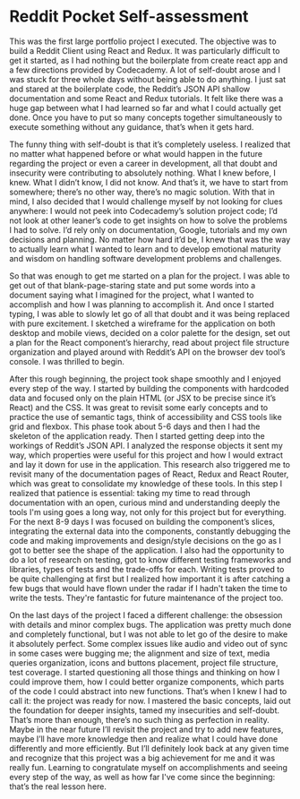 # Reddit Pocket Self-assessment

This was the first large portfolio project I executed. The objective was to build a Reddit Client using React and Redux. It was particularly difficult to get it started, as I had nothing but the boilerplate from create react app and a few directions provided by Codecademy. A lot of self-doubt arose and I was stuck for three whole days without being able to do anything. I just sat and stared at the boilerplate code, the Reddit’s JSON API shallow documentation and some React and Redux tutorials. It felt like there was a huge gap between what I had learned so far and what I could actually get done. Once you have to put so many concepts together simultaneously to execute something without any guidance, that’s when it gets hard.

The funny thing with self-doubt is that it’s completely useless. I realized that no matter what happened before or what would happen in the future regarding the project or even a career in development, all that doubt and insecurity were contributing to absolutely nothing. What I knew before, I knew. What I didn’t know, I did not know. And that’s it, we have to start from somewhere; there’s no other way, there’s no magic solution. With that in mind, I also decided that I would challenge myself by not looking for clues anywhere: I would not peek into Codecademy’s solution project code; I’d not look at other leaner’s code to get insights on how to solve the problems I had to solve. I’d rely only on documentation, Google, tutorials and my own decisions and planning. No matter how hard it’d be, I knew that was the way to actually learn what I wanted to learn and to develop emotional maturity and wisdom on handling software development problems and challenges.

So that was enough to get me started on a plan for the project. I was able to get out of that blank-page-staring state and put some words into a document saying what I imagined for the project, what I wanted to accomplish and how I was planning to accomplish it. And once I started typing, I was able to slowly let go of all that doubt and it was being replaced with pure excitement. I sketched a wireframe for the application on both desktop and mobile views, decided on a color palette for the design, set out a plan for the React component’s hierarchy, read about project file structure organization and played around with Reddit’s API on the browser dev tool’s console. I was thrilled to begin.

After this rough beginning, the project took shape smoothly and I enjoyed every step of the way. I started by building the components with hardcoded data and focused only on the plain HTML (or JSX to be precise since it’s React) and the CSS. It was great to revisit some early concepts and to practice the use of semantic tags, think of accessibility and CSS tools like grid and flexbox. This phase took about 5-6 days and then I had the skeleton of the application ready. Then I started getting deep into the workings of Reddit’s JSON API. I analyzed the response objects it sent my way, which properties were useful for this project and how I would extract and lay it down for use in the application. This research also triggered me to revisit many of the documentation pages of React, Redux and React Router, which was great to consolidate my knowledge of these tools. In this step I realized that patience is essential: taking my time to read through documentation with an open, curious mind and understanding deeply the tools I'm using goes a long way, not only for this project but for everything. For the next 8-9 days I was focused on building the component’s slices, integrating the external data into the components, constantly debugging the code and making improvements and design/style decisions on the go as I got to better see the shape of the application. I also had the opportunity to do a lot of research on testing, got to know different testing frameworks and libraries, types of tests and the trade-offs for each. Writing tests proved to be quite challenging at first but I realized how important it is after catching a few bugs that would have flown under the radar if I hadn't taken the time to write the tests. They're fantastic for future maintenance of the project too.

On the last days of the project I faced a different challenge: the obsession with details and minor complex bugs. The application was pretty much done and completely functional, but I was not able to let go of the desire to make it absolutely perfect. Some complex issues like audio and video out of sync in some cases were bugging me; the alignment and size of text, media queries organization, icons and buttons placement, project file structure, test coverage. I started questioning all those things and thinking on how I could improve them, how I could better organize components, which parts of the code I could abstract into new functions. That’s when I knew I had to call it: the project was ready for now. I mastered the basic concepts, laid out the foundation for deeper insights, tamed my insecurities and self-doubt. That’s more than enough, there’s no such thing as perfection in reality. Maybe in the near future I’ll revisit the project and try to add new features, maybe I’ll have more knowledge then and realize what I could have done differently and more efficiently. But I’ll definitely look back at any given time and recognize that this project was a big achievement for me and it was really fun. Learning to congratulate myself on accomplishments and seeing every step of the way, as well as how far I've come since the beginning: that’s the real lesson here.
